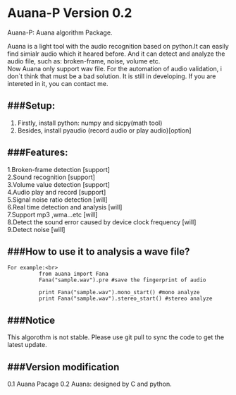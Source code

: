 Auana-P Version 0.2
=======

Auana-P: Auana algorithm Package.<br>

Auana is a light tool with the audio recognition based on python.It can easily find simialr audio which it heared before. And it can detect and analyze the audio file, such as: broken-frame, noise, volume etc.<br>
Now Auana only support wav file. For the automation of audio validation, i don`t think that must be a bad solution. It is still in developing. If you are intereted in it, you can contact me.<br>

###Setup:
-----------------------------------
1) Firstly, install python: numpy and sicpy(math tool)<br>
2) Besides, install pyaudio (record audio or play audio)[option]<br>

###Features:
-----------------------------------
1.Broken-frame detection                                      [support]<br>
2.Sound recognition                                           [support]<br>
3.Volume value detection                                      [support]<br>
4.Audio play and record                                       [support]<br>
5.Signal noise ratio detection                                [will]<br>
6.Real time detection and analysis                            [will]<br>
7.Support mp3 ,wma…etc                                        [will]<br>
8.Detect the sound error caused by device clock frequency     [will]<br>
9.Detect noise                                                [will]<br>


###How to use it to analysis a wave file?
-----------------------------------
    For example:<br>
              from auana import Fana
              Fana("sample.wav").pre #save the fingerprint of audio
              
              print Fana("sample.wav").mono_start() #mono analyze
              print Fana("sample.wav").stereo_start() #stereo analyze
              
###Notice
-----------------------------------
This algorothm is not stable. Please use git pull to sync the code to get the latest update.

###Version modification
--------------
0.1 Auana Pacage
0.2 Auana: designed by C and python.
